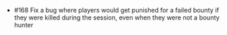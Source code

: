 - #168 Fix a bug where players would get punished for a failed bounty if they were killed during the session, even when they were not a bounty hunter